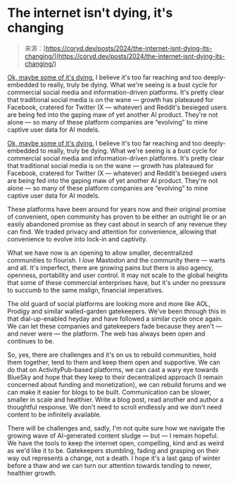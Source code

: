 <!--yml
category: 未分类
date: 2024-05-27 14:55:35
-->

# The internet isn't dying, it's changing

> 来源：[https://coryd.dev/posts/2024/the-internet-isnt-dying-its-changing/](https://coryd.dev/posts/2024/the-internet-isnt-dying-its-changing/)

[Ok, maybe some of it's dying.](https://www.wheresyoured.at/are-we-watching-the-internet-die/) I believe it's too far reaching and too deeply-embedded to really, truly be dying. What we're seeing is a bust cycle for commercial social media and information-driven platforms. It's pretty clear that traditional social media is on the wane — growth has plateaued for Facebook, cratered for Twitter (X — whatever) and Reddit's besieged users are being fed into the gaping maw of yet another AI product. They're not alone — so many of these platform companies are “evolving” to mine captive user data for AI models.

[Ok, maybe some of it's dying.](https://www.wheresyoured.at/are-we-watching-the-internet-die/) I believe it's too far reaching and too deeply-embedded to really, truly be dying. What we're seeing is a bust cycle for commercial social media and information-driven platforms. It's pretty clear that traditional social media is on the wane — growth has plateaued for Facebook, cratered for Twitter (X — whatever) and Reddit's besieged users are being fed into the gaping maw of yet another AI product. They're not alone — so many of these platform companies are “evolving” to mine captive user data for AI models.

These platforms have been around for years now and their original promise of convenient, open community has proven to be either an outright lie or an easily abandoned promise as they cast about in search of any revenue they can find. We traded privacy and attention for convenience, allowing that convenience to evolve into lock-in and captivity.

What we have now is an opening to allow smaller, decentralized communities to flourish. I *love* Mastodon and the community there — warts and all. It's imperfect, there are growing pains but there is also agency, openness, portability and user control. It may not scale to the global heights that some of these commercial enterprises have, but it's under no pressure to succumb to the same malign, financial imperatives.

The old guard of social platforms are looking more and more like AOL, Prodigy and similar walled-garden gatekeepers. We've been through this in that dial-up-enabled heyday and have followed a similar cycle once again. We can let these companies and gatekeepers fade because they aren't — and never were — the platform. The web has always been open and continues to be.

So, yes, there are challenges and it's on us to rebuild communities, hold them together, tend to them and keep them open and supportive. We can do that on ActivityPub-based platforms, we can cast a wary eye towards BlueSky and hope that they keep to their decentralized approach (I remain concerned about funding and monetization), we can rebuild forums and we can make it easier for blogs to be built. Communication can be slower, smaller in scale and healthier. Write a blog post, read another and author a thoughtful response. We don't need to scroll endlessly and we don't need content to be infinitely available.

There will be challenges and, sadly, I'm not quite sure how we navigate the growing wave of AI-generated content sludge — but — I remain hopeful. We have the tools to keep the internet open, compelling, kind and as weird as we'd like it to be. Gatekeepers stumbling, fading and grasping on their way out represents a change, not a death. I hope it's a last gasp of winter before a thaw and we can turn our attention towards tending to newer, healthier growth.